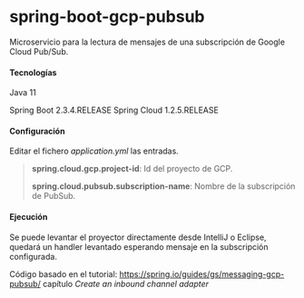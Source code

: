 # spring-boot-gcp-pubsub
Microservicio para la lectura de mensajes de una subscripción de Google Cloud Pub/Sub. 
#### Tecnologías
Java 11

Spring Boot 2.3.4.RELEASE
Spring Cloud 1.2.5.RELEASE

#### Configuración
Editar el fichero *application.yml* las entradas.
> **spring.cloud.gcp.project-id**: Id del proyecto de GCP.
>
> **spring.cloud.pubsub.subscription-name**: Nombre de la subscripción de PubSub.
 
#### Ejecución
Se puede levantar el proyector directamente desde IntelliJ o Eclipse, quedará un handler levantado esperando mensaje
en la subscripción configurada.

Código basado en el tutorial: https://spring.io/guides/gs/messaging-gcp-pubsub/ 
capítulo *Create an inbound channel adapter*